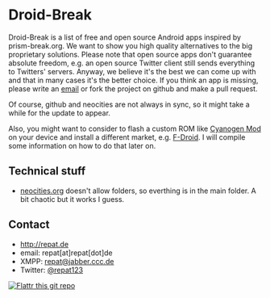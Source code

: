 Droid-Break
======
Droid-Break is a list of free and open source Android apps inspired by prism-break.org. We want to show you high quality alternatives to the big proprietary solutions. 
Please note that open source apps don't guarantee absolute freedom, e.g. an open source Twitter client still sends everything to Twitters' servers. 
Anyway, we believe it's the best we can come up with and that in many cases it's the better choice. 
If you think an app is missing, please write an [email](http://droid-break.info/support.html "support") or fork the project on github and make a pull request. 

Of course, github and neocities are not always in sync, so it might take a while for the update to appear.

Also, you might want to consider to flash a custom ROM like [Cyanogen Mod](http://www.cyanogenmod.org/ "CyanogenMod") on your device and install a different market, e.g. [F-Droid](https://f-droid.org/ "F-Droid"). 
I will compile some information on how to do that later on.

## Technical stuff
* [neocities.org](neocities.org "neocities.org") doesn't allow folders, so everthing is in the main folder. A bit chaotic but it works I guess.

## Contact
* http://repat.de
* email: repat[at]repat[dot]de
* XMPP: repat@jabber.ccc.de
* Twitter: [@repat123](https://twitter.com/repat123 "repat123 on twitter")

[![Flattr this git repo](http://api.flattr.com/button/flattr-badge-large.png)](https://flattr.com/submit/auto?user_id=repat&url=https://github.com/repat/scuttle2owncloud&title=scuttle2owncloud&language=&tags=github&category=software) 
